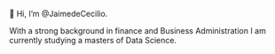 👋 Hi, I’m @JaimedeCecilio.

With a strong background in finance and Business Administration I am currently studying a masters of Data Science. 


<!---
JaimedeCecilio/JaimedeCecilio is a ✨ special ✨ repository because its `README.md` (this file) appears on your GitHub profile.
You can click the Preview link to take a look at your changes.
--->
